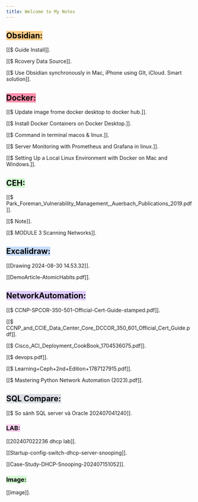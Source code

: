 ```yaml
---
title: Welcome to My Notes
---
```


## <mark style="background: #FFF3A3A6;"><mark style="background: #FFB86CA6;">**Obsidian**:</mark></mark>

[[$ Guide Install]].

[[$ Rcovery Data Source]].

[[$ Use Obsidian synchronously in Mac, iPhone using GIt, iCloud. Smart solution]].

## <mark style="background: #FF5582A6;">**Docker**:</mark>

[[$ Update image frome docker desktop to docker hub.]].

[[$ Install  Docker Containers on Docker Desktop.]].

[[$ Command in terminal macos & linux.]].

[[$ Server Monitoring with Prometheus and Grafana in linux.]].

[[$ Setting Up a Local  Linux Environment with Docker on Mac and Windows.]].

## <mark style="background: #BBFABBA6;">**CEH**:</mark>
[[$ Park_Foreman_Vulnerability_Management,_Auerbach_Publications_2019.pdf]].

[[$ Note]].

[[$ MODULE 3 Scanning Networks]].

## <mark style="background: #ADCCFFA6;">**Excalidraw:**</mark>

[[Drawing 2024-08-30 14.53.32]].

[[DemoArticle-AtomicHabits.pdf]].


## <mark style="background: #D2B3FFA6;">**NetworkAutomation:**</mark>

[[$ CCNP-SPCOR-350-501-Official-Cert-Guide-stamped.pdf]].

[[$ CCNP_and_CCIE_Data_Center_Core_DCCOR_350_601_Official_Cert_Guide.pdf]].

[[$ Cisco_ACI_Deployment_CookBook_1704536075.pdf]].

[[$ devops.pdf]].

[[$ Learning+Ceph+2nd+Edition+1787127915.pdf]].

[[$ Mastering Python Network Automation (2023).pdf]].

## <mark style="background: #CACFD9A6;">**SQL Compare:**</mark>

[[$ So sánh SQL server và Oracle 202407041240]].

### <mark style="background: #FFB8EBA6;">**LAB:**</mark>

[[202407022236 dhcp lab]].

[[Startup-config-switch-dhcp-server-snooping]].

[[Case-Study-DHCP-Snooping-202407151052]].

### <mark style="background: #BBFABBA6;">**Image**:</mark>

[[image]].

